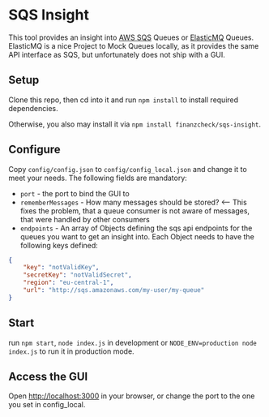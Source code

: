 # SQS Insight
This tool provides an insight into [AWS SQS](https://aws.amazon.com/de/sqs/) Queues or [ElasticMQ](https://github.com/adamw/elasticmq) Queues. ElasticMQ is a nice Project to Mock  Queues locally, as it provides the same API interface as SQS, but unfortunately does not ship with a GUI.

## Setup
Clone this repo, then cd into it and run `npm install` to install required dependencies.

Otherwise, you also may install it via `npm install finanzcheck/sqs-insight`.

## Configure
Copy `config/config.json` to `config/config_local.json` and change it to meet your needs. The following fields are mandatory:
- `port` - the port to bind the GUI to
- `rememberMessages` - How many messages should be stored? <-- This fixes the problem, that a queue consumer is not aware of messages, that were handled by other consumers
- `endpoints` - An array of Objects defining the sqs api endpoints for the queues you want to get an insight into. Each Object needs to have the following keys defined:

```json
{
    "key": "notValidKey",
    "secretKey": "notValidSecret",
    "region": "eu-central-1",
    "url": "http://sqs.amazonaws.com/my-user/my-queue"
}
```

## Start
run `npm start`, `node index.js` in development or `NODE_ENV=production node index.js` to run it in production mode.

## Access the GUI
Open [http://localhost:3000](http://localhost:3000) in your browser, or change the port to the one you set in config_local.
